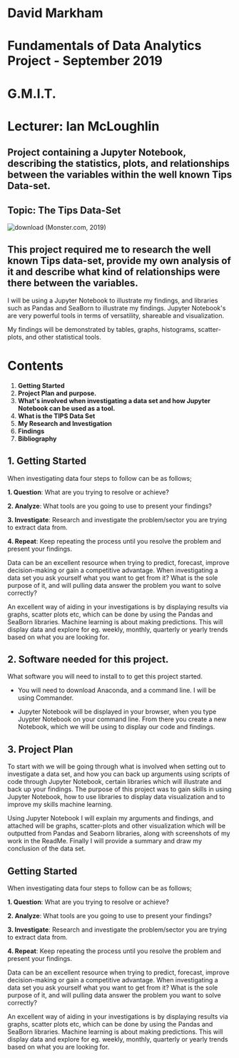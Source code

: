 # David Markham
# Fundamentals of Data Analytics Project - September 2019
# G.M.I.T. 
# Lecturer: Ian McLoughlin 


## Project containing a Jupyter Notebook, describing the statistics, plots, and relationships between the variables within the well known Tips Data-set.

## Topic: The Tips Data-Set

![download](https://user-images.githubusercontent.com/47174160/67091657-22f6ac80-f1a5-11e9-9474-680c86e77c6f.jpg) (Monster.com, 2019) 

## This project required me to research the well known Tips data-set, provide my own analysis of it and describe what kind of relationships were there between the variables.

I will be using a Jupyter Notebook to illustrate my findings, and libraries such as Pandas and SeaBorn to illustrate my findings. Jupyter Notebook's are very powerful tools in terms of versatility, shareable and visualization.

My findings will be demonstrated by tables, graphs, histograms, scatter-plots, and other statistical tools. 

# Contents 
1. **Getting Started** 
2. **Project Plan and purpose.** 
3. **What's involved when investigating a data set and how Jupyter Notebook can be used as a tool.**
4. **What is the TIPS Data Set**
5. **My Research and Investigation**
6. **Findings**
7. **Bibliography**

## 1. Getting Started

When investigating data four steps to follow can be as follows;

**1. Question**: What are you trying to resolve or achieve?

**2. Analyze**: What tools are you going to use to present your findings?

**3. Investigate**: Research and investigate the problem/sector you are trying to extract data from.

**4. Repeat**: Keep repeating the process until you resolve the problem and present your findings.

Data can be an excellent resource when trying to predict, forecast, improve decision-making or gain a competitive advantage. When investigating a data set you ask yourself what you want to get from it? What is the sole purpose of it, and will pulling data answer the problem you want to solve correctly?

An excellent way of aiding in your investigations is by displaying results via graphs, scatter plots etc, which can be done by using the Pandas and SeaBorn libraries. Machine learning is about making predictions. This will display data and explore for eg. weekly, monthly, quarterly or yearly trends based on what you are looking for.

## 2. Software needed for this project.

What software you will need to install to to get this project started.


- You will need to download Anaconda, and a command line. I will be using Commander.

- Jupyter Notebook will be displayed in your browser, when you type Juypter Notebook on your command line. From there you create a new Notebook, which we will be using to display our code and findings.

## 3. Project Plan

To start with we will be going through what is involved when setting out to investigate a data set, and how you can back up arguments using scripts of code through Jupyter Notebook, certain libraries which will illustrate and back up your findings. The purpose of this project was to gain skills in using Jupyter Notebook, how to use libraries to display data visualization and to improve my skills machine learning.

Using Jupyter Notebook I will explain my arguments and findings, and attached will be graphs, scatter-plots and other visualization which will be outputted from Pandas and Seaborn libraries, along with screenshots of my work in the ReadMe. Finally I will provide a summary and draw my conclusion of the data set.



## Getting Started

When investigating data four steps to follow can be as follows;

**1. Question**: What are you trying to resolve or achieve?

**2. Analyze**: What tools are you going to use to present your findings?

**3. Investigate**: Research and investigate the problem/sector you are trying to extract data from.

**4. Repeat**: Keep repeating the process until you resolve the problem and present your findings.

Data can be an excellent resource when trying to predict, forecast, improve decision-making or gain a competitive advantage. When investigating a data set you ask yourself what you want to get from it? What is the sole purpose of it, and will pulling data answer the problem you want to solve correctly?

An excellent way of aiding in your investigations is by displaying results via graphs, scatter plots etc, which can be done by using the Pandas and SeaBorn libraries. Machine learning is about making predictions. This will display data and explore for eg. weekly, monthly, quarterly or yearly trends based on what you are looking for.
